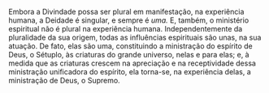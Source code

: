 ﻿Embora a Divindade possa ser plural em manifestação, na experiência humana, a Deidade é singular, e sempre é <em>uma.</em> E, também, o ministério espiritual não é plural na experiência humana. Independentemente da pluralidade da sua origem, todas as influências espirituais são unas, na sua atuação. De fato, elas são uma, constituindo a ministração do espírito de Deus, o Sétuplo, às criaturas do grande universo, nelas e para elas; e, à medida que as criaturas crescem na apreciação e na receptividade dessa ministração unificadora do espírito, ela torna-se, na experiência delas, a ministração de Deus, o Supremo.